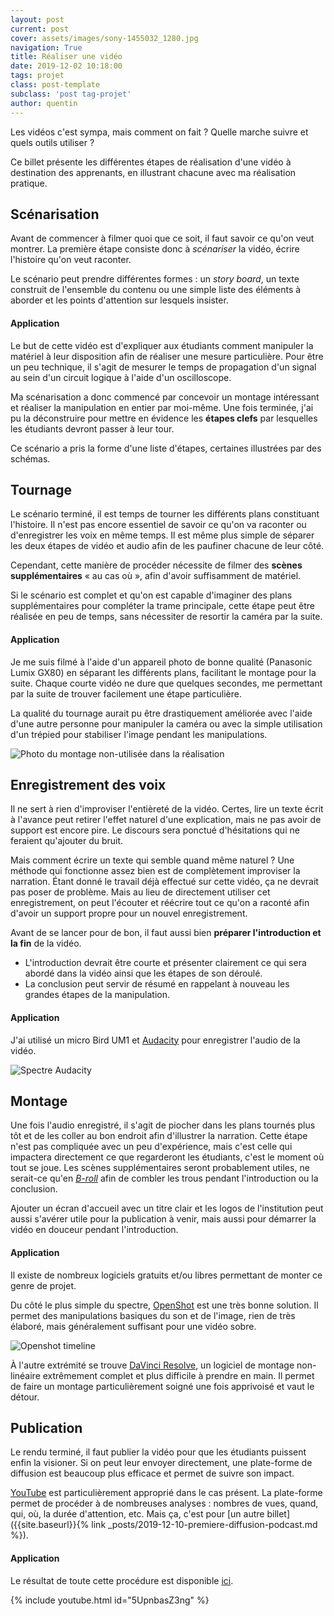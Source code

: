 ```yaml
---
layout: post
current: post
cover: assets/images/sony-1455032_1280.jpg
navigation: True
title: Réaliser une vidéo
date: 2019-12-02 10:18:00
tags: projet
class: post-template
subclass: 'post tag-projet'
author: quentin
---
```


Les vidéos c'est sympa, mais comment on fait ? Quelle marche suivre et quels outils utiliser ?

Ce billet présente les différentes étapes de réalisation d'une vidéo à destination des apprenants, en illustrant chacune avec ma réalisation pratique.


## Scénarisation

Avant de commencer à filmer quoi que ce soit, il faut savoir ce qu'on veut montrer.
La première étape consiste donc à *scénariser* la vidéo, écrire l'histoire qu'on veut raconter.

Le scénario peut prendre différentes formes : un *story board*, un texte construit de l'ensemble du contenu ou une simple liste des éléments à aborder et les points d'attention sur lesquels insister.


#### Application

Le but de cette vidéo est d'expliquer aux étudiants comment manipuler la matériel à leur disposition afin de réaliser une mesure particulière.
Pour être un peu technique, il s'agit de mesurer le temps de propagation d'un signal au sein d'un circuit logique à l'aide d'un oscilloscope.

Ma scénarisation a donc commencé par concevoir un montage intéressant et réaliser la manipulation en entier par moi-même.
Une fois terminée, j'ai pu la déconstruire pour mettre en évidence les **étapes clefs** par lesquelles les étudiants devront passer à leur tour.

Ce scénario a pris la forme d'une liste d'étapes, certaines illustrées par des schémas.


## Tournage

Le scénario terminé, il est temps de tourner les différents plans constituant l'histoire.
Il n'est pas encore essentiel de savoir ce qu'on va raconter ou d'enregistrer les voix en même temps. Il est même plus simple de séparer les deux étapes de vidéo et audio afin de les paufiner chacune de leur côté.

Cependant, cette manière de procéder nécessite de filmer des **scènes supplémentaires** « au cas où », afin d'avoir suffisamment de matériel.

Si le scénario est complet et qu'on est capable d'imaginer des plans supplémentaires pour compléter la trame principale, cette étape peut être réalisée en peu de temps, sans nécessiter de resortir la caméra par la suite.


#### Application

Je me suis filmé à l'aide d'un appareil photo de bonne qualité (Panasonic Lumix GX80) en séparant les différents plans, facilitant le montage pour la suite.
Chaque courte vidéo ne dure que quelques secondes, me permettant par la suite de trouver facilement une étape particulière.

La qualité du tournage aurait pu être drastiquement améliorée avec l'aide d'une autre personne pour manipuler la caméra ou avec la simple utilisation d'un trépied pour stabiliser l'image pendant les manipulations.

![Photo du montage non-utilisée dans la réalisation](assets/images/realisation-video/protoboard.JPG "Photo du montage non-utilisée dans la réalisation")


## Enregistrement des voix

Il ne sert à rien d'improviser l'entièreté de la vidéo.
Certes, lire un texte écrit à l'avance peut retirer l'effet naturel d'une explication, mais ne pas avoir de support est encore pire. Le discours sera ponctué d'hésitations qui ne feraient qu'ajouter du bruit.

Mais comment écrire un texte qui semble quand même naturel ?
Une méthode qui fonctionne assez bien est de complètement improviser la narration.
Étant donné le travail déjà effectué sur cette vidéo, ça ne devrait pas poser de problème.
Mais au lieu de directement utiliser cet enregistrement, on peut l'écouter et réécrire tout ce qu'on a raconté afin d'avoir un support propre pour un nouvel enregistrement.

Avant de se lancer pour de bon, il faut aussi bien **préparer l'introduction et la fin** de la vidéo.
* L'introduction devrait être courte et présenter clairement ce qui sera abordé dans la vidéo ainsi que les étapes de son déroulé.
* La conclusion peut servir de résumé en rappelant à nouveau les grandes étapes de la manipulation.


#### Application

J'ai utilisé un micro Bird UM1 et [Audacity](https://www.audacityteam.org/) pour enregistrer l'audio de la vidéo.

![Spectre Audacity](assets/images/realisation-video/audacity.png "Audacity")


## Montage

Une fois l'audio enregistré, il s'agit de piocher dans les plans tournés plus tôt et de les coller au bon endroit afin d'illustrer la narration.
Cette étape n'est pas compliquée avec un peu d'expérience, mais c'est celle qui impactera directement ce que regarderont les étudiants, c'est le moment où tout se joue.
Les scènes supplémentaires seront probablement utiles, ne serait-ce qu'en *[B-roll](https://fr.wikipedia.org/wiki/Bobine_B)* afin de combler les trous pendant l'introduction ou la conclusion.

Ajouter un écran d'accueil avec un titre clair et les logos de l'institution peut aussi s'avérer utile pour la publication à venir, mais aussi pour démarrer la vidéo en douceur pendant l'introduction.


#### Application
Il existe de nombreux logiciels gratuits et/ou libres permettant de monter ce genre de projet.

Du côté le plus simple du spectre, [OpenShot](https://www.openshot.org/fr/download/) est une très bonne solution. Il permet des manipulations basiques du son et de l'image, rien de très élaboré, mais généralement suffisant pour une vidéo sobre.

![Openshot timeline](assets/images/realisation-video/openshot.png "Openshot Timeline")

À l'autre extrémité se trouve [DaVinci Resolve](https://www.blackmagicdesign.com/products/davinciresolve/), un logiciel de montage non-linéaire extrêmement complet et plus difficile à prendre en main. Il permet de faire un montage particulièrement soigné une fois apprivoisé et vaut le détour.


## Publication

Le rendu terminé, il faut publier la vidéo pour que les étudiants puissent enfin la visioner.
Si on peut leur envoyer directement, une plate-forme de diffusion est beaucoup plus efficace et permet de suivre son impact.

[YouTube](https://studio.youtube.com/) est particulièrement approprié dans le cas présent.
La plate-forme permet de procéder à de nombreuses analyses : nombres de vues, quand, qui, où, la durée d'attention, etc.
Mais ça, c'est pour [un autre billet]({{site.baseurl}}{% link _posts/2019-12-10-premiere-diffusion-podcast.md %}).


#### Application

Le résultat de toute cette procédure est disponible [ici](https://youtu.be/5UpnbasZ3ng).

{% include youtube.html id="5UpnbasZ3ng" %}